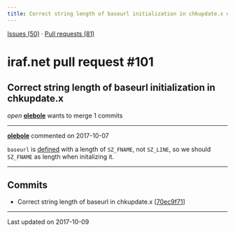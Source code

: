 ```yaml
---
title: Correct string length of baseurl initialization in chkupdate.x #101
---
```


[Issues (50)](https://iraf-community.github.io/iraf-v216/issues) · [Pull requests (81)](https://iraf-community.github.io/iraf-v216/issues/pulls)

# iraf.net pull request #101
## Correct string length of baseurl initialization in chkupdate.x
*open* **[olebole](https://github.com/olebole)** wants to merge 1 commits

- - - -

**[olebole](https://github.com/olebole)** commented on 2017-10-07

`baseurl` is [defined](https://github.com/iraf-community/iraf/blob/9590f45760a4791f3305407fb51c87f1282b32be/pkg/system/chkupdate.x#L18) with a length of `SZ_FNAME`, not `SZ_LINE`, so we should `SZ_FNAME` as length when initalizing it.
- - - -

## Commits

* Correct string length of baseurl in chkupdate.x [[70ec9f71](https://github.com/iraf-community/iraf/commit/70ec9f710935b1723c1cb6cdc1463ab10335ff53)]

- - - -

Last updated on 2017-10-09
